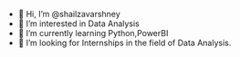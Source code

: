 - 👋 Hi, I’m @shailzavarshney
- 👀 I’m interested in Data Analysis
- 🌱 I’m currently learning Python,PowerBI
- 💞️ I’m looking for Internships in the field of Data Analysis.

<!---
shailzavarshney/shailzavarshney is a ✨ special ✨ repository because its `README.md` (this file) appears on your GitHub profile.
You can click the Preview link to take a look at your changes.
--->
